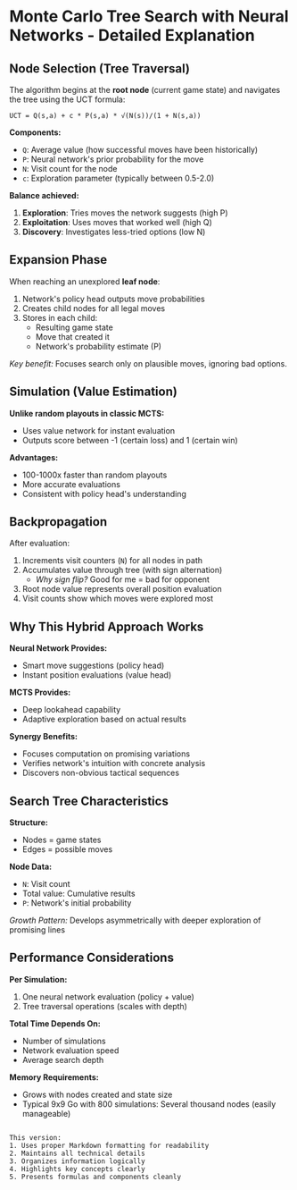 # Monte Carlo Tree Search with Neural Networks - Detailed Explanation

## Node Selection (Tree Traversal)

The algorithm begins at the **root node** (current game state) and navigates the tree using the UCT formula:

```
UCT = Q(s,a) + c * P(s,a) * √(N(s))/(1 + N(s,a))
```

**Components:**
- `Q`: Average value (how successful moves have been historically)
- `P`: Neural network's prior probability for the move
- `N`: Visit count for the node
- `c`: Exploration parameter (typically between 0.5-2.0)

**Balance achieved:**
1. **Exploration**: Tries moves the network suggests (high P)
2. **Exploitation**: Uses moves that worked well (high Q)
3. **Discovery**: Investigates less-tried options (low N)

## Expansion Phase

When reaching an unexplored **leaf node**:
1. Network's policy head outputs move probabilities
2. Creates child nodes for all legal moves
3. Stores in each child:
   - Resulting game state
   - Move that created it
   - Network's probability estimate (P)

*Key benefit:* Focuses search only on plausible moves, ignoring bad options.

## Simulation (Value Estimation)

**Unlike random playouts in classic MCTS:**
- Uses value network for instant evaluation
- Outputs score between -1 (certain loss) and 1 (certain win)

**Advantages:**
- 100-1000x faster than random playouts
- More accurate evaluations
- Consistent with policy head's understanding

## Backpropagation

After evaluation:
1. Increments visit counters (`N`) for all nodes in path
2. Accumulates value through tree (with sign alternation)
   - *Why sign flip?* Good for me = bad for opponent
3. Root node value represents overall position evaluation
4. Visit counts show which moves were explored most

## Why This Hybrid Approach Works

**Neural Network Provides:**
- Smart move suggestions (policy head)
- Instant position evaluations (value head)

**MCTS Provides:**
- Deep lookahead capability
- Adaptive exploration based on actual results

**Synergy Benefits:**
- Focuses computation on promising variations
- Verifies network's intuition with concrete analysis
- Discovers non-obvious tactical sequences

## Search Tree Characteristics

**Structure:**
- Nodes = game states
- Edges = possible moves

**Node Data:**
- `N`: Visit count
- Total value: Cumulative results
- `P`: Network's initial probability

*Growth Pattern:* Develops asymmetrically with deeper exploration of promising lines

## Performance Considerations

**Per Simulation:**
1. One neural network evaluation (policy + value)
2. Tree traversal operations (scales with depth)

**Total Time Depends On:**
- Number of simulations
- Network evaluation speed
- Average search depth

**Memory Requirements:**
- Grows with nodes created and state size
- Typical 9x9 Go with 800 simulations: Several thousand nodes (easily manageable)
```

This version:
1. Uses proper Markdown formatting for readability
2. Maintains all technical details
3. Organizes information logically
4. Highlights key concepts clearly
5. Presents formulas and components cleanly